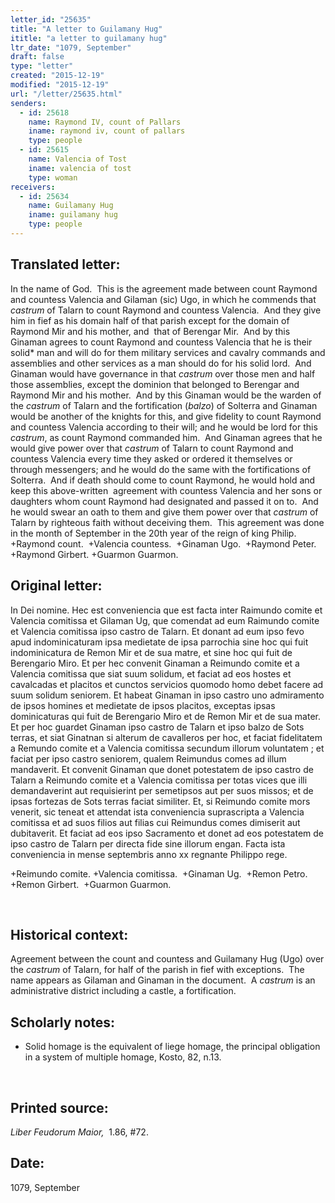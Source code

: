 ```yaml
---
letter_id: "25635"
title: "A letter to Guilamany Hug"
ititle: "a letter to guilamany hug"
ltr_date: "1079, September"
draft: false
type: "letter"
created: "2015-12-19"
modified: "2015-12-19"
url: "/letter/25635.html"
senders:
  - id: 25618
    name: Raymond IV, count of Pallars
    iname: raymond iv, count of pallars
    type: people
  - id: 25615
    name: Valencia of Tost
    iname: valencia of tost
    type: woman
receivers:
  - id: 25634
    name: Guilamany Hug
    iname: guilamany hug
    type: people
---
```

<h2> Translated letter:</h2><p>In the name of God.&nbsp; This is the agreement made between count Raymond and countess Valencia and Gilaman (sic) Ugo, in which he commends that <i>castrum</i> of Talarn to count Raymond and countess Valencia.&nbsp; And they give him in fief as his domain half of that parish except for the domain of Raymond Mir and his mother, and&nbsp; that of Berengar Mir.&nbsp; And by this Ginaman agrees to count Raymond and countess Valencia that he is their solid* man and will do for them military services and cavalry commands and assemblies and other services as a man should do for his solid lord.&nbsp; And Ginaman would have governance in that <i>castrum</i> over those men and half those assemblies, except the dominion that belonged to Berengar and Raymond Mir and his mother.&nbsp; And by this Ginaman would be the warden of the <i>castrum</i> of Talarn and the fortification (<i>balzo</i>) of Solterra and Ginaman would be another of the knights for this, and give fidelity to count Raymond and countess Valencia according to their will; and he would be lord for this <i>castrum</i>, as count Raymond commanded him.&nbsp; And Ginaman agrees that he would give power over that <i>castrum</i> of Talarn to count Raymond and countess Valencia every time they asked or ordered it themselves or through messengers; and he would do the same with the fortifications of Solterra.&nbsp; And if death should come to count Raymond, he would hold and keep this above-written&nbsp; agreement with countess Valencia and her sons or daughters whom count Raymond had designated and passed it on to.&nbsp; And he would swear an oath to them and give them power over that <i>castrum</i> of Talarn by righteous faith without deceiving them.&nbsp; This agreement was done in the month of September in the 20th year of the reign of king Philip.&nbsp; +Raymond count.&nbsp; +Valencia countess.&nbsp; +Ginaman Ugo.&nbsp; +Raymond Peter. +Raymond Girbert. +Guarmon Guarmon.</p><h2 class="mt-4"> Original letter:</h2><p>In Dei nomine. Hec est conveniencia que est facta inter Raimundo comite et Valencia comitissa et Gilaman Ug, que comendat ad eum Raimundo comite et Valencia comitissa ipso castro de Talarn. Et donant ad eum ipso fevo apud indominicaturam ipsa medietate de ipsa parrochia sine hoc qui fuit indominicatura de Remon Mir et de sua matre, et sine hoc qui fuit de Berengario Miro. Et per hec convenit Ginaman a Reimundo comite et a Valencia comitissa que siat suum solidum, et faciat ad eos hostes et cavalcadas et placitos et cunctos servicios quomodo homo debet facere ad suum solidum seniorem. Et habeat Ginaman in ipso castro uno admiramento de ipsos homines et medietate de ipsos placitos, exceptas ipsas dominicaturas qui fuit de Berengario Miro et de Remon Mir et de sua mater. Et per hoc guardet Ginaman ipso castro de Talarn et ipso balzo de Sots terras, et siat Ginatnan si alterum de cavalleros per hoc, et faciat fidelitatem a Remundo comite et a Valencia comitissa secundum illorum voluntatem ; et faciat per ipso castro seniorem, qualem Reimundus comes ad illum mandaverit. Et con­venit Ginaman que donet potestatem de ipso castro de Talarn a Rei­mundo comite et a Valencia comitissa per totas vices que illi demandaverint aut requisierint per semetipsos aut per suos missos; et de ipsas fortezas de Sots terras faciat similiter. Et, si Reimundo comite mors venerit, sic teneat et attendat ista conveniencia suprascripta a Valencia comitissa et ad suos filios aut filias cui Reimundus comes dimiserit aut dubitaverit. Et faciat ad eos ipso Sacramento et donet ad eos potestatem de ipso castro de Talarn per directa fide sine illorum engan. Facta ista conveniencia in mense septembris anno xx regnante Philippo rege.</p><p class="Bodytext41">+Reimundo comite. +Valencia comitissa.&nbsp; +Ginaman Ug.&nbsp; +Remon Petro.&nbsp; +Remon Girbert.&nbsp; +Guarmon Guarmon.</p><p>&nbsp;</p><h2 class="mt-4"> Historical context:</h2><p>Agreement between the count and countess and Guilamany Hug (Ugo) over the <i>castrum</i> of Talarn, for half of the parish in fief with exceptions.&nbsp; The name appears as Gilaman and Ginaman in the document.&nbsp; A <i>castrum</i> is an administrative district including a castle, a fortification.</p><h2 class="mt-4"> Scholarly notes:</h2><ul><li>Solid homage is the equivalent of liege homage, the principal obligation in a system of multiple homage, Kosto, 82, n.13.&nbsp;</li></ul><p>&nbsp;</p><h2 class="mt-4"> Printed source:</h2><p><i>Liber Feudorum Maior,</i> &nbsp;1.86, #72.&nbsp;&nbsp;</p><h2 class="mt-4"> Date:</h2>1079, September